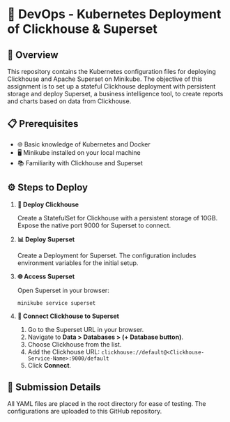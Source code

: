 <h1>🚀 DevOps - Kubernetes Deployment of Clickhouse & Superset</h1>

<h2>📄 Overview</h2>
<p>This repository contains the Kubernetes configuration files for deploying Clickhouse and Apache Superset on Minikube. The objective of this assignment is to set up a stateful Clickhouse deployment with persistent storage and deploy Superset, a business intelligence tool, to create reports and charts based on data from Clickhouse.</p>

<h2>📋 Prerequisites</h2>
<ul>
    <li>🌐 Basic knowledge of Kubernetes and Docker</li>
    <li>🖥️ Minikube installed on your local machine</li>
    <li>📚 Familiarity with Clickhouse and Superset</li>
</ul>

<h2>⚙️ Steps to Deploy</h2>
<ol>
    <li><strong>🚀 Deploy Clickhouse</strong>
        <p>Create a StatefulSet for Clickhouse with a persistent storage of 10GB. Expose the native port 9000 for Superset to connect.</p>
    </li>
    <li><strong>📊 Deploy Superset</strong>
        <p>Create a Deployment for Superset. The configuration includes environment variables for the initial setup.</p>
    </li>
    <li><strong>🌐 Access Superset</strong>
        <p>Open Superset in your browser:</p>
        <pre><code>minikube service superset</code></pre>
    </li>
    <li><strong>🔗 Connect Clickhouse to Superset</strong>
        <p>
            <ol>
                <li>Go to the Superset URL in your browser.</li>
                <li>Navigate to <strong>Data &gt; Databases &gt; (+ Database button)</strong>.</li>
                <li>Choose Clickhouse from the list.</li>
                <li>Add the Clickhouse URL: <code>clickhouse://default@&lt;Clickhouse-Service-Name&gt;:9000/default</code></li>
                <li>Click <strong>Connect</strong>.</li>
            </ol>
        </p>
    </li>
</ol>

<h2>📝 Submission Details</h2>
<p>All YAML files are placed in the root directory for ease of testing. The configurations are uploaded to this GitHub repository.</p>

</body>
</html>
